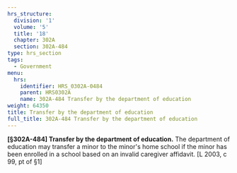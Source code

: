 ```yaml
---
hrs_structure:
  division: '1'
  volume: '5'
  title: '18'
  chapter: 302A
  section: 302A-484
type: hrs_section
tags:
  - Government
menu:
  hrs:
    identifier: HRS_0302A-0484
    parent: HRS0302A
    name: 302A-484 Transfer by the department of education
weight: 64350
title: Transfer by the department of education
full_title: 302A-484 Transfer by the department of education
---
```

**[§302A-484] Transfer by the department of education.** The department of education may transfer a minor to the minor's home school if the minor has been enrolled in a school based on an invalid caregiver affidavit. [L 2003, c 99, pt of §1]